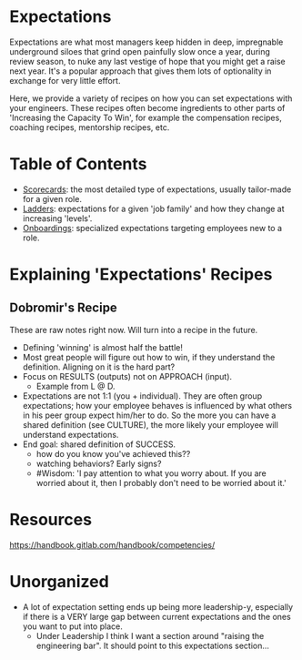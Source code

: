 # Expectations
Expectations are what most managers keep hidden in deep, impregnable underground siloes that grind open painfully slow once a year, during review season, to nuke any last vestige of hope that you might get a raise next year. It's a popular approach that gives them lots of optionality in exchange for very little effort. 

Here, we provide a variety of recipes on how you can set expectations with your engineers. These recipes often become ingredients to other parts of 'Increasing the Capacity To Win', for example the compensation recipes, coaching recipes, mentorship recipes, etc. 

# Table of Contents
* [Scorecards](scorecards/README.md): the most detailed type of expectations, usually tailor-made for a given role.
* [Ladders](ladders/README.md): expectations for a given 'job family' and how they change at increasing 'levels'. 
* [Onboardings](onboarding/README.md): specialized expectations targeting employees new to a role. 


# Explaining 'Expectations' Recipes

## Dobromir's Recipe
These are raw notes right now. Will turn into a recipe in the future.

* Defining 'winning' is almost half the battle!
* Most great people will figure out how to win, if they understand the definition. Aligning on it is the hard part?
* Focus on RESULTS (outputs) not on APPROACH (input). 
    * Example from L @ D.
* Expectations are not 1:1 (you + individual). They are often group expectations; how your employee behaves is influenced by what others in his peer group expect him/her to do. So the more you can have a shared definition (see CULTURE), the more likely your employee will understand expectations.
* End goal: shared definition of SUCCESS. 
    * how do you know you've achieved this??
    * watching behaviors? Early signs? 
    * #Wisdom: 'I pay attention to what you worry about. If you are worried about it, then I probably don't need to be worried about it.'


# Resources
https://handbook.gitlab.com/handbook/competencies/

# Unorganized
* A lot of expectation setting ends up being more leadership-y, especially if there is a VERY large gap between current expectations and the ones you want to put into place.
    * Under Leadership I think I want a section around "raising the engineering bar". It should point to this expectations section...